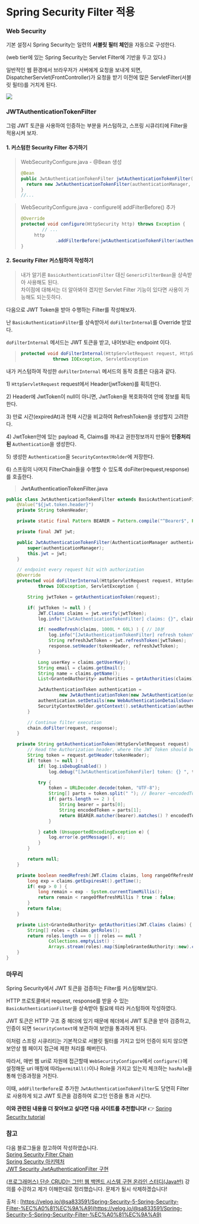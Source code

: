 # Spring Security Filter 적용

### Web Security <a href="#web-security" id="web-security"></a>

기본 설정시 Spring Security는 일련의 **서블릿 필터 체인**을 자동으로 구성한다.

(web tier에 있는 Spring Security는 Servlet Filter에 기반을 두고 있다.)

일반적인 웹 환경에서 브라우저가 서버에게 요청을 보내게 되면, DispatcherServlet(FrontController)가 요청을 받기 이전에 많은 ServletFilter(서블릿 필터)를 거치게 된다.

![](https://media.vlpt.us/images/sa833591/post/22bfb140-02b5-4fcf-aeed-8900d76044df/SecurityFilterChain2.JPG)

### JWTAuthenticationTokenFilter <a href="#jwtauthenticationtokenfilter" id="jwtauthenticationtokenfilter"></a>

그럼 JWT 토큰을 사용하여 인증하는 부분을 커스텀하고, 스프링 시큐리티에 Filter을 적용시켜 보자.

#### 1. 커스텀한 Security Filter 추가하기 <a href="#1-security-filter" id="1-security-filter"></a>

> WebSecurityConfigure.java - @Bean 생성
>
> ```java
> @Bean
> public JwtAuthenticationTokenFilter jwtAuthenticationTokenFilter(AuthenticationManager authenticationManager, JWT jwt) {
> 	return new JwtAuthenticationTokenFilter(authenticationManager, jwt);
> }
> //...
> ```

> WebSecurityConfigure.java - configure에 addFilterBefore() 추가
>
> ```java
> @Override
> protected void configure(HttpSecurity http) throws Exception {
>         // ...
>      http       
>              .addFilterBefore(jwtAuthenticationTokenFilter(authenticationManagerBean(), jwt()), UsernamePasswordAuthenticationFilter.class);
> }
> ```

#### 2. Security Filter 커스텀하여 작성하기 <a href="#2-security-filter" id="2-security-filter"></a>

> 내가 알기론 `BasicAuthenticationFilter` 대신 `GenericFilterBean`을 상속받아 사용해도 된다.\
> 차이점에 대해서는 더 알아봐야 겠지만 Servlet Filter 기능이 있다면 사용이 가능해도 되는듯하다.

다음으로 JWT Token을 받아 수행하는 Filter를 작성해보자.

난 `BasicAuthenticationFilter`를 상속받아서 `doFilterInternal`를 Override 받았다.

`doFilterInternal` 메서드는 JWT 토큰을 받고, 내어보내는 endpoint 이다.

> ```java
> protected void doFilterInternal(HttpServletRequest request, HttpServletResponse response, FilterChain chain)
>             throws IOException, ServletException 
> ```

내가 커스텀하여 작성한 `doFilterInternal` 메서드의 동작 흐름은 다음과 같다.

1\) `HttpServletRequest` request에서 Header(jwtToken)를 획득한다.

2\) Header에 JwtToken이 null이 아니면, JwtToken을 복호화하여 안에 정보를 획득한다.

3\) 만료 시간(expiredAt)과 현재 시간을 비교하여 RefreshToken을 생성할지 고려한다.

4\) JwtToken안에 있는 payload 즉, Claims를 꺼내고 권한정보까지 만들어 **인증처리된** `Authentication`을 생성한다.

5\) 생성한 `Authentication`을 `SecurityContextHolder`에 저장한다.

6\) 스프링의 나머지 FilterChain들을 수행할 수 있도록 doFilter(request,response)를 호출한다.

> **JwtAuthenticationTokenFilter.java**

```java
public class JwtAuthenticationTokenFilter extends BasicAuthenticationFilter {
    @Value("${jwt.token.header}")
    private String tokenHeader;

    private static final Pattern BEARER = Pattern.compile("^Bearer$", Pattern.CASE_INSENSITIVE);

    private final JWT jwt;

    public JwtAuthenticationTokenFilter(AuthenticationManager authenticationManager, JWT jwt) {
        super(authenticationManager);
        this.jwt = jwt;
    }

    // endpoint every request hit with authorization
    @Override
    protected void doFilterInternal(HttpServletRequest request, HttpServletResponse response, FilterChain chain)
            throws IOException, ServletException {

        String jwtToken = getAuthenticationToken(request);

        if( jwtToken != null ) {
            JWT.Claims claims = jwt.verify(jwtToken);
            log.info("[JwtAuthenticationTokenFilter] claims: {}", claims);

            if( needRefresh(claims, 1000L * 60L) ) { // 10분
                log.info("[JwtAuthenticationTokenFilter] refresh token");
                String refreshJwtToken = jwt.refreshToken(jwtToken);
                response.setHeader(tokenHeader, refreshJwtToken);
            }

            Long userKey = claims.getUserKey();
            String email = claims.getEmail();
            String name = claims.getName();
            List<GrantedAuthority> authorities = getAuthorities(claims);

            JwtAuthenticationToken authentication =
                    new JwtAuthenticationToken(new JwtAuthentication(userKey,name,email),null, authorities);
            authentication.setDetails(new WebAuthenticationDetailsSource().buildDetails(request));
            SecurityContextHolder.getContext().setAuthentication(authentication);
        }

        // Continue filter execution
        chain.doFilter(request, response);
    }

    private String getAuthenticationToken(HttpServletRequest request)  {
        // Read the Authorization header, where the JWT Token should be
        String token = request.getHeader(tokenHeader);
        if( token != null ) {
            if( log.isDebugEnabled() )
                log.debug("[JwtAuthenticationTokenFiler] token: {} ", token);

            try {
                token = URLDecoder.decode(token, "UTF-8");
                String[] parts = token.split(" "); // Bearer ~encodedToken
                if( parts.length == 2 ) {
                    String bearer = parts[0];
                    String encodedToken = parts[1];
                    return BEARER.matcher(bearer).matches() ? encodedToken : null;
                }

            } catch (UnsupportedEncodingException e) {
                log.error(e.getMessage(), e);
            }
        }

        return null;
    }

    private boolean needRefresh(JWT.Claims claims, long rangeOfRefreshMillis) {
        long exp = claims.getExpiresAt().getTime();
        if( exp > 0 ) {
            long remain = exp - System.currentTimeMillis();
            return remain < rangeOfRefreshMillis ? true : false;
        }
        return false;
    }

    private List<GrantedAuthority> getAuthorities(JWT.Claims claims) {
        String[] roles = claims.getRoles();
        return roles.length == 0 || roles == null ?
                Collections.emptyList() :
                Arrays.stream(roles).map(SimpleGrantedAuthority::new).collect(toList());
    }
}
```

### 마무리 <a href="#undefined" id="undefined"></a>

Spring Security에서 JWT 토큰을 검증하는 Filter를 커스텀해보았다.

HTTP 프로토콜에서 request, response를 받을 수 있는 `BasicAuthenticationFilter`을 상속받아 필요에 따라 커스텀하여 작성하였다.

JWT 토큰은 HTTP 구조 중 헤더에 있기 때문에 헤더에서 JWT 토큰을 받아 검증하고, 인증이 되면 `SecurityContext`에 보관하여 보안을 통과하게 된다.

이처럼 스프링 시큐리티는 기본적으로 서블릿 필터를 가지고 있어 인증이 되지 않으면 보안상 웹 페이지 접근에 제한 처리를 해버린다.

따라서, 매번 웹 uri로 자원에 접근할때 `WebSecurityConfigure`에서 `configure()`에 설정해둔 uri 매칭에 따라`permitAll()`이나 Role을 가지고 있는지 체크하는 `hasRole`을 통해 인증과정을 거친다.

이때, `addFilterBefore`로 추가한 `JwtAuthenticationTokenFilter`도 당연히 Filter로 사용하게 되고 JWT 토큰을 검증하여 로그인 인증을 통과 시킨다.

**이와 관련된 내용을 더 찾아보고 싶다면 다음 사이트를 추천합니다!** 👉 [Spring Security tutorial](https://www.toptal.com/spring/spring-security-tutorial)

### 참고 <a href="#undefined" id="undefined"></a>

다음 블로그들을 참고하여 작성하였습니다.\
[Spring Security Filter Chain](https://siyoon210.tistory.com/32)\
[Spring Security 아키텍처](https://happyer16.tistory.com/entry/Spring-Security-%EC%95%84%ED%82%A4%ED%85%8D%EC%B3%90)\
[JWT Security JwtAuthenticationFilter 구현](https://velog.io/@minholee\_93/Spring-Security-JWT-Security-Spring-Boot-10)

[(프로그래머스) 단순 CRUD는 그만! 웹 백엔드 시스템 구현 온라인 스터디(Java반)](https://programmers.co.kr/learn/courses/10522) 강의를 수강하고 제가 이해한대로 정리했습니다. 문제가 될시 삭제하겠습니다!

출처 : [https://velog.io/@sa833591/Spring-Security-5-Spring-Security-Filter-%EC%A0%81%EC%9A%A9](https://velog.io/@sa833591/Spring-Security-5-Spring-Security-Filter-%EC%A0%81%EC%9A%A9)
